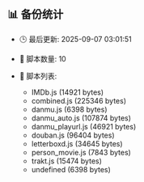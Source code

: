 ## 📊 备份统计

- 🕒 最后更新: 2025-09-07 03:01:51
- 📁 脚本数量: 10
- 📄 脚本列表:

  - IMDb.js (14921 bytes)
  - combined.js (225346 bytes)
  - danmu.js (6398 bytes)
  - danmu_auto.js (107874 bytes)
  - danmu_playurl.js (46921 bytes)
  - douban.js (96404 bytes)
  - letterboxd.js (34645 bytes)
  - person_movie.js (7843 bytes)
  - trakt.js (15474 bytes)
  - undefined (6398 bytes)
